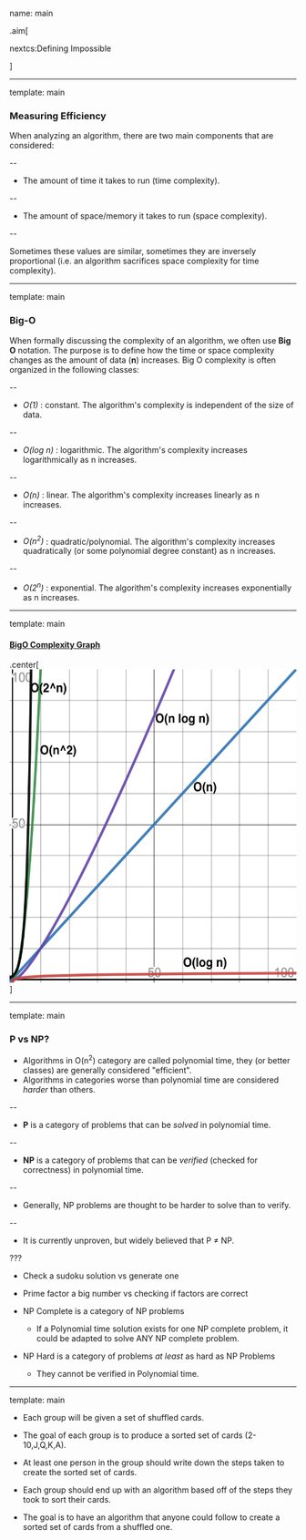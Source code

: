 name: main

.aim[<div>
nextcs:Defining Impossible
</div>]

---
template: main

### Measuring Efficiency
When analyzing an algorithm, there are two main components that are considered:

--

- The amount of time it takes to run (time complexity).

--
- The amount of space/memory it takes to run (space complexity).

--

Sometimes these values are similar, sometimes they are inversely proportional (i.e. an algorithm sacrifices space complexity for time complexity).

---
template: main

### Big-O
When formally discussing the complexity of an algorithm, we often use __Big O__ notation. The purpose is to define how the time or space complexity changes as the amount of data (__n__) increases. Big O complexity is often organized in the following classes:

--
- _O(1)_ : constant. The algorithm's complexity is independent of the size of data.

--
- _O(log n)_ : logarithmic. The algorithm's complexity increases logarithmically as n increases.

--
- _O(n)_ : linear. The algorithm's complexity increases linearly as n increases.

--
- _O(n<sup>2</sup>)_ : quadratic/polynomial. The algorithm's complexity increases quadratically (or some polynomial degree constant) as n increases.

--
- _O(2<sup>n</sup>)_ : exponential. The algorithm's complexity increases exponentially as n increases.

---
template: main

#### [BigO  Complexity Graph](https://www.desmos.com/calculator/qhh3ch612h)

.center[
<img src="img/25_bigo.png" height="550[x]">
]

---
template: main

### P vs NP?
- Algorithms in O(n<sup>2</sup>) category are called polynomial time, they (or better classes) are generally considered "efficient".
- Algorithms in categories worse than polynomial time are considered _harder_ than others.

--
- __P__ is a category of problems that can be _solved_ in polynomial time.

--
- __NP__ is a category of problems that can be _verified_ (checked for correctness) in polynomial time.

--
  - Generally, NP problems are thought to be harder to solve than to verify.

--
- It is currently unproven, but widely believed that P &ne; NP.


???
  - Check a sudoku solution vs generate one
  - Prime factor a big number vs checking if factors are correct

- NP Complete is a category of NP problems
  - If a Polynomial time solution exists for one NP complete problem, it could be adapted to solve ANY NP complete problem.
- NP Hard is a category of problems _at least_ as hard as NP Problems
  - They cannot be verified in Polynomial time.


---
template: main

* Each group will be given a set of shuffled cards.

* The goal of each group is to produce a sorted set of cards (2-10,J,Q,K,A).

* At least one person in the group should write down the steps taken to create the sorted set of cards.

* Each group should end up with an algorithm based off of the steps they took to sort their cards.

* The goal is to have an algorithm that anyone could follow to create a sorted set of cards from a shuffled one.

